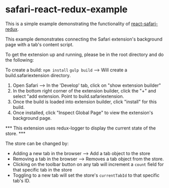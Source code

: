# safari-react-redux-example
This is a simple example demonstrating the functionality of [react-safari-redux](https://github.com/mmarsella/react-safari-redux).

This example demonstrates connecting the Safari extension's background page with a tab's content script.

To get the extension up and running, please be in the root directory and do the following:

To create a build:
`npm install`
`gulp build`   --> Will create a build.safariextension directory.
  
  
1)  Open Safari    -->  In the 'Develop' tab, click on "show extension builder"
2)  In the bottom right corner of the extension builder, click the "+" and select "add extension.  Point 
    to build.safariextension.
3)  Once the build is loaded into extension builder, click "install" for this build.
4)  Once installed, click "Inspect Global Page" to view the extension's background page.


*** This extension uses redux-logger to display the current state of the store. ***

The store can be changed by:

-  Adding a new tab in the browser --> Add a tab object to the store
-  Removing a tab in the browser   --> Removes a tab object from the store.
-  Clicking on the toolbar button on any tab will increment a `count` field for that specific tab in the store
-  Toggling to a new tab will set the store's `currentTabId` to that specific tab's ID.


